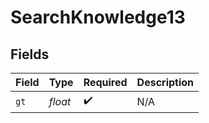 # SearchKnowledge13


## Fields

| Field              | Type               | Required           | Description        |
| ------------------ | ------------------ | ------------------ | ------------------ |
| `gt`               | *float*            | :heavy_check_mark: | N/A                |